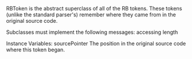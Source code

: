 RBToken is the abstract superclass of all of the RB tokens. These tokens (unlike the standard parser's) remember where they came from in the original source code.

Subclasses must implement the following messages:
	accessing
		length

Instance Variables:
	sourcePointer	<Integer>	The position in the original source code where this token began.
